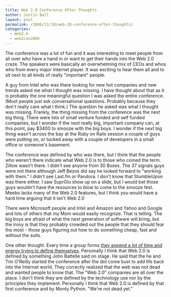 ```yaml
---
title: Web 2.0 Conference After Thoughts
author: Justin Ball
layout: post
permalink: /2006/11/10/web-20-conference-after-thoughts/
categories:
  - Web2.0
  - web2con2006
---
```


The conference was a lot of fun and it was interesting to meet people from all over who have a hand in or want to get their hands into the Web 2.0 craze. The speakers were basically an overwhelming mix of CEOs and whos who from every major Internet player. It was exciting to hear them all and to sit next to all kinds of really "important" people.

A guy from Intel who was there looking for new hot companies and new trends asked me what I thought was missing. I have thought about that as it is probably the one meaningful question I was asked the entire conference. (Most people just ask conversational questions. Probably because they don't really care what I think.) The question he asked was what I thought was missing. Frankly, the thing missing from the conference was the next big thing. There were lots of small venture funded and self funded companies, but I wonder if the next really big, important company can, at this point, pay $3400 to smooze with the big boys. I wonder if the next big thing wasn't across the bay at the Ruby on Rails session a couple of guys were putting on, or tucked away with a couple of developers in a small office or someone's basement.

The conference was defined by who was there, but I think that the people who weren't there indicate what Web 2.0 is to those who coined the term. Zillow wasn't there. I didn't see anyone from 30 Boxes. The 37 signals guys were not there although Jeff Bezos did say he looked forward to "working with them." I didn't see Last.fm or Pandora. I don't know that StumbleUpon was there either. I saw SuprGlu show up on a slide, but I would bet those guys wouldn't have the resources to blow to come to the smooze fest. Meebo lacks many of the Web 2.0 features, but I think you would have a hard time arguing that it isn't Web 2.0

There were Microsoft people and Intel and Amazon and Yahoo and Google and lots of others that my Mom would easily recognize. That is telling. The big boys are afraid of what the next generation of software will bring, but the irony is that they probably crowded out the people that they should fear the most - those guys figuring out how to do something cheap, fast and without the suits.

One other thought. Every time a group forms [they expend a lot of time and energy trying to define themselves][1]. Personally I think that Web 2.0 is defined by something John Battelle said on stage. He said that the he and Tim O'Reilly started the conference after the dot come bust to add life back into the Internet world. They correctly realized that the web was not dead and wanted people to know that. The "Web 2.0" companies are all over the place. I don't think they are defined by the technology use nor by the principles they implement. Personally I think that Web 2.0 is defined by that first conference and by Monty Python. "We're not dead yet."

 [1]: http://radar.oreilly.com/archives/2006/11/web_20_principl_1.html